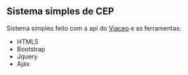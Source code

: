 ## Sistema simples de CEP


Sistema simples feito com a api do [Viacep](https://viacep.com.br/) e as ferramentas: 


- HTML5
- Bootstrap
- Jquery
- Ajax


